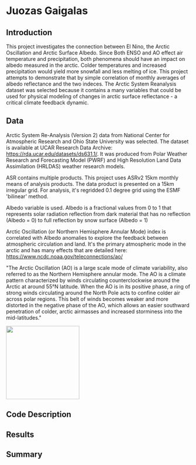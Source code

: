 # Juozas Gaigalas

## Introduction

This project investigates the connection between El Nino, the Arctic Oscillation and Arctic Surface Albedo. Since Both ENSO and AO effect air temperature and precipitation, both phenomena should have an impact on albedo measured in the arctic. Colder temperatures and increased precipitation would yield more snowfall and less melting of ice. This project attempts to demonstrate that by simple correlation of monthly averages of albedo reflectance and the two indeces. The Arctic System Reanalysis dataset was selected because it contains a many variables that could be used for physical modeling of changes in arctic surface reflectance - a critical climate feedback dynamic.



## Data

Arctic System Re-Analysis (Version 2) data from National Center for Atmospheric Research and Ohio State University was selected. The dataset is available at UCAR Research Data Archive: https://rda.ucar.edu/datasets/ds631.1/. It was produced from Polar Weather Research and Forecasting Model (PWRF) and High Resolution Land Data Assimilation (HRLDAS) weather research models. 

ASR contains multiple products. This project uses ASRv2 15km monthly means of analysis products. The data product is presented on a 15km irregular grid. For analysis, it's regridded 0.1 degree grid using the ESMF 'bilinear' method.

Albedo variable is used. Albedo is a fractional values from 0 to 1 that represents solar radiation reflection from dark material that has no reflection (Albedo = 0) to full reflection by snow surface (Albedo = 1)

Arctic Oscillation (or Northern Hemisphere Annular Mode) index is correlated with Albedo anomalies to explore the feedback between atmospheric circulation and land. It's the primary atmospheric mode in the arctic and has many effects that are detailed here: https://www.ncdc.noaa.gov/teleconnections/ao/

"The Arctic Oscillation (AO) is a large scale mode of climate variability, also referred to as the Northern Hemisphere annular mode. The AO is a climate pattern characterized by winds circulating counterclockwise around the Arctic at around 55°N latitude. When the AO is in its positive phase, a ring of strong winds circulating around the North Pole acts to confine colder air across polar regions. This belt of winds becomes weaker and more distorted in the negative phase of the AO, which allows an easier southward penetration of colder, arctic airmasses and increased storminess into the mid-latitudes."

<img src="https://upload.wikimedia.org/wikipedia/commons/thumb/1/14/Arctic_Oscillation_II.svg/1200px-Arctic_Oscillation_II.svg.png" width="200" />




## Code Description

## Results

## Summary
